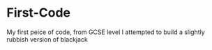 # First-Code
My first peice of code, from GCSE level
I attempted to build a slightly rubbish version of blackjack